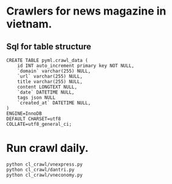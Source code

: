 # Crawlers for news magazine in vietnam.

## Sql for table structure

```
CREATE TABLE pyml.crawl_data (
	id INT auto_increment primary key NOT NULL,
	`domain` varchar(255) NULL,
    `url` varchar(255) NULL,
	title varchar(255) NULL,
	content LONGTEXT NULL,
	`date` DATETIME NULL,
	tags json NULL
    `created_at` DATETIME NULL,
)
ENGINE=InnoDB
DEFAULT CHARSET=utf8
COLLATE=utf8_general_ci;

```

# Run crawl daily.

```
python cl_crawl/vnexpress.py
python cl_crawl/dantri.py
python cl_crawl/vneconomy.py
```
